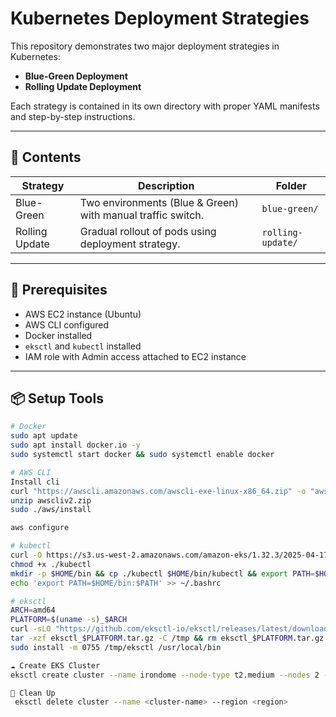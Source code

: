 # Kubernetes Deployment Strategies

This repository demonstrates two major deployment strategies in Kubernetes:

- **Blue-Green Deployment**
- **Rolling Update Deployment**

Each strategy is contained in its own directory with proper YAML manifests and step-by-step instructions.

---

## 📁 Contents

| Strategy        | Description                                 | Folder         |
|----------------|---------------------------------------------|----------------|
| Blue-Green      | Two environments (Blue & Green) with manual traffic switch. | `blue-green/`   |
| Rolling Update  | Gradual rollout of pods using deployment strategy.         | `rolling-update/` |

---

## 🧰 Prerequisites

- AWS EC2 instance (Ubuntu)
- AWS CLI configured
- Docker installed
- `eksctl` and `kubectl` installed
- IAM role with Admin access attached to EC2 instance

---

## 📦 Setup Tools

```bash
# Docker
sudo apt update
sudo apt install docker.io -y
sudo systemctl start docker && sudo systemctl enable docker

# AWS CLI
Install cli
curl "https://awscli.amazonaws.com/awscli-exe-linux-x86_64.zip" -o "awscliv2.zip"
unzip awscliv2.zip
sudo ./aws/install

aws configure

# kubectl
curl -O https://s3.us-west-2.amazonaws.com/amazon-eks/1.32.3/2025-04-17/bin/linux/amd64/kubectl
chmod +x ./kubectl
mkdir -p $HOME/bin && cp ./kubectl $HOME/bin/kubectl && export PATH=$HOME/bin:$PATH
echo 'export PATH=$HOME/bin:$PATH' >> ~/.bashrc

# eksctl
ARCH=amd64
PLATFORM=$(uname -s)_$ARCH
curl -sLO "https://github.com/eksctl-io/eksctl/releases/latest/download/eksctl_$PLATFORM.tar.gz"
tar -xzf eksctl_$PLATFORM.tar.gz -C /tmp && rm eksctl_$PLATFORM.tar.gz
sudo install -m 0755 /tmp/eksctl /usr/local/bin

☁️ Create EKS Cluster
eksctl create cluster --name irondome --node-type t2.medium --nodes 2 --region us-east-1

🧹 Clean Up
 eksctl delete cluster --name <cluster-name> --region <region>




